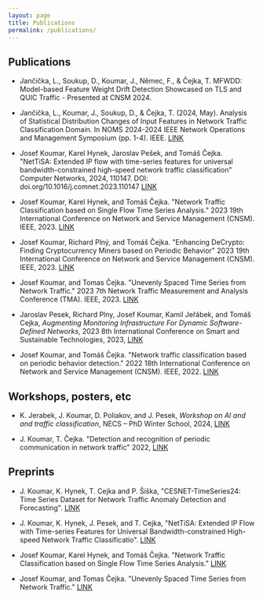 ```yaml
---
layout: page
title: Publications
permalink: /publications/
---
```


## Publications

- Jančička, L., Soukup, D., Koumar, J., Němec, F., & Čejka, T. MFWDD: Model-based Feature Weight Drift Detection Showcased on TLS and QUIC Traffic - Presented at CNSM 2024.

- Jančička, L., Koumar, J., Soukup, D., & Čejka, T. (2024, May). Analysis of Statistical Distribution Changes of Input Features in Network Traffic Classification Domain. In NOMS 2024-2024 IEEE Network Operations and Management Symposium (pp. 1-4). IEEE. [LINK](https://ieeexplore.ieee.org/abstract/document/10575630?casa_token=d1ejccI4BjMAAAAA:qdcErwrNzaaq9o2lhoYFwsTVG6X8UxcPg2-H60dAUSXDN2EM95lbcev-o2A1Tt0zs9apOMelC2o)

- Josef Koumar, Karel Hynek, Jaroslav Pešek, and Tomáš Čejka. "NetTiSA: Extended IP flow with time-series features for universal bandwidth-constrained high-speed network traffic classification" Computer Networks, 2024, 110147. DOI: doi.org/10.1016/j.comnet.2023.110147 [LINK](https://www.sciencedirect.com/science/article/pii/S1389128623005923?via%3Dihub)

- Josef Koumar, Karel Hynek, and Tomáš Čejka. "Network Traffic Classification based on Single Flow Time Series Analysis." 2023 19th International Conference on Network and Service Management (CNSM). IEEE, 2023. [LINK](https://ieeexplore.ieee.org/document/10327876)

- Josef Koumar, Richard Plný, and Tomáš Čejka. "Enhancing DeCrypto: Finding Cryptocurrency Miners based on Periodic Behavior" 2023 19th International Conference on Network and Service Management (CNSM). IEEE, 2023. [LINK](https://ieeexplore.ieee.org/document/10327904/)

- Josef Koumar, and Tomas Čejka. "Unevenly Spaced Time Series from Network Traffic." 2023 7th Network Traffic Measurement and Analysis Conference (TMA). IEEE, 2023. [LINK](https://ieeexplore.ieee.org/abstract/document/10198988/?casa_token=1mDX5lLg-wUAAAAA:jXRcvBAj-v8vIz3QBro5SfF5GIeXQor8DQouhHg7mvXOCdqsQY2SNt6yJUsCg-fhhB3c9wGi)

- Jaroslav Pesek, Richard Plny, Josef Koumar, Kamil Jeřábek, and Tomáš Cejka, *Augmenting Monitoring Infrastructure For Dynamic Software-Defined Networks*, 2023 8th International Conference on Smart and Sustainable Technologies, 2023, [LINK](https://ieeexplore.ieee.org/abstract/document/10193216)

- Josef Koumar, and Tomáš Čejka. "Network traffic classification based on periodic behavior detection." 2022 18th International Conference on Network and Service Management (CNSM). IEEE, 2022. [LINK](https://ieeexplore.ieee.org/abstract/document/9964556?casa_token=bS2bXYP2LnUAAAAA:qBI9-SzT-RuzX0po_VoqzebCjMD2ydDLMoG581Mws6WWk0yqWvC5Sjr8vpji4rU7YSrDG2Em)

## Workshops, posters, etc

- K. Jerabek, J. Koumar, D. Poliakov, and J. Pesek, *Workshop on AI and and traffic classification*, NECS – PhD Winter School, 2024, [LINK](https://necs-winterschool.disi.unitn.it/)

- J. Koumar, T. Čejka. "Detection and recognition of periodic communication in network traffic" 2022, [LINK](https://www.linkedin.com/in/josef-koumar/details/education/782487460/multiple-media-viewer/?profileId=ACoAADpBm3EB8pWoZzFHfYgg53NrNnwh1DkQSLo&treasuryMediaId=1635495494901)

## Preprints

- J. Koumar, K. Hynek, T. Cejka and P. Šiška, "CESNET-TimeSeries24: Time Series Dataset for Network Traffic Anomaly Detection and Forecasting". [LINK](https://www.researchgate.net/publication/384447620_CESNET-TimeSeries24_Time_Series_Dataset_for_Network_Traffic_Anomaly_Detection_and_Forecasting)

- J. Koumar, K. Hynek, J. Pesek, and T. Cejka, "NetTiSA: Extended IP Flow with Time-series Features for Universal Bandwidth-constrained High-speed Network Traffic Classificatio". [LINK](https://www.researchgate.net/publication/374556767_NetTiSA_Extended_IP_Flow_with_Time-series_Features_for_Universal_Bandwidth-constrained_High-speed_Network_Traffic_Classification)

- Josef Koumar, Karel Hynek, and Tomáš Čejka. "Network Traffic Classification based on Single Flow Time Series Analysis." [LINK](https://www.researchgate.net/publication/372625466_Network_Traffic_Classification_based_on_Single_Flow_Time_Series_Analysis)

- Josef Koumar, and Tomas Čejka. "Unevenly Spaced Time Series from Network Traffic." [LINK](https://www.researchgate.net/publication/371530461_Unevenly_Spaced_Time_Series_from_Network_Traffic)

